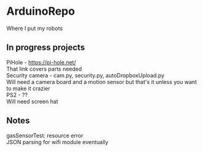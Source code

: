 # ArduinoRepo
Where I put my robots  
## In progress projects
PiHole - https://pi-hole.net/  
That link covers parts needed  
Security camera - cam.py, security.py, autoDropboxUpload.py  
Will need a camera board and a motion sensor but that's it unless you want to make it crazier  
PS2 - ??  
Will need screen hat
## Notes
gasSensorTest: resource error  
JSON parsing for wifi module eventually
